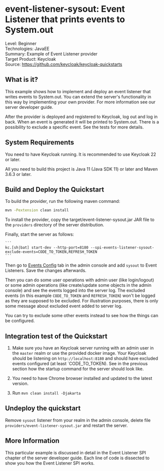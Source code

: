 event-listener-sysout: Event Listener that prints events to System.out
======================================================================

Level: Beginner  
Technologies: JavaEE  
Summary: Example of Event Listener provider  
Target Product: Keycloak  
Source: <https://github.com/keycloak/keycloak-quickstarts>

What is it?
-----------

This example shows how to implement and deploy an event listener that writes events to System.out.
You can extend the server's functionality in this way by implementing your own provider. For more information see our server developer guide.

After the provider is deployed and registered to Keycloak, log out and log in back. When an event is generated it will be printed to System.out.
There is a possibility to exclude a specific event. See the tests for more details.   


System Requirements
-------------------

You need to have <span>Keycloak</span> running. It is recommended to use Keycloak 22 or later.

All you need to build this project is Java 11 (Java SDK 11) or later and Maven 3.6.3 or later.

Build and Deploy the Quickstart
-------------------------------

To build the provider, run the following maven command:

```bash
mvn -Pextension clean install
```

To install the provider, copy the target/event-listener-sysout.jar JAR file to the `providers` directory of the server distribution.

Finally, start the server as follows:

    ```
    kc.[sh|bat] start-dev --http-port=8180 --spi-events-listener-sysout-exclude-events=CODE_TO_TOKEN,REFRESH_TOKEN
    ```

Then go to [Events Config](http://localhost:8180/admin/master/console/#/master/realm-settings/events) tab in the admin console and add `sysout` to Event Listeners.
Save the changes afterwards. 

Then you can do some user operations with admin user (like login/logout) or some admin operations (like create/update some objects in the admin console)
and see the events logged into the server log. The excluded events (in this example `CODE_TO_TOKEN` and `REFRESH_TOKEN`) won't be logged as they
are supposed to be excluded. For illustration purposes, there is only some message about excluded event added to server log.

You can try to exclude some other events instead to see how the things can be configured.

Integration test of the Quickstart
----------------------------------

1. Make sure you have an Keycloak server running with an admin user in the `master` realm or use the provided docker image. 
Your <span>Keycloak</span> should be listening on `http://localhost:8180` and should have excluded events configured (at least `CODE_TO_TOKEN).
See in the previous section how the startup command for the server should look like.

2. You need to have Chrome browser installed and updated to the latest version.
3. Run `mvn clean install -Djakarta`

Undeploy the quickstart
-----------------------
Remove `sysout` listener from your realm in the admin console, delete file `providers/event-listener-sysout.jar` and restart the server.

More Information
----------------
This particular example is discussed in detail in the Event Listener SPI chapter of the server developer guide.  Each line of code is dissected
to show you how the Event Listener SPI works.
